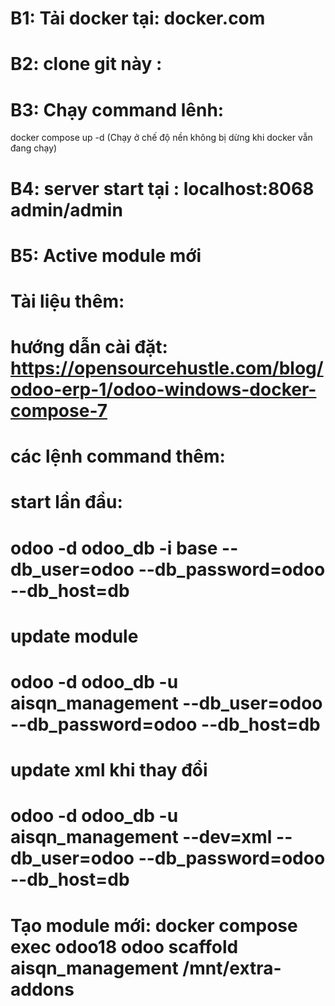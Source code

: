 # B1: Tải docker tại: docker.com

# B2: clone git này : 

# B3: Chạy command lênh: 
docker compose up -d (Chạy ở chế độ nền không bị dừng khi docker vẫn đang chạy)

# B4: server start tại : localhost:8068  admin/admin

# B5: Active module mới



# Tài liệu thêm:
# hướng dẫn cài đặt: https://opensourcehustle.com/blog/odoo-erp-1/odoo-windows-docker-compose-7

# các lệnh command thêm: 

# start lần đầu: 
# odoo -d odoo_db -i base --db_user=odoo --db_password=odoo --db_host=db

# update module
#  odoo -d odoo_db -u aisqn_management --db_user=odoo --db_password=odoo --db_host=db 

# update xml khi thay đổi
#  odoo -d odoo_db -u aisqn_management --dev=xml --db_user=odoo  --db_password=odoo --db_host=db 

# Tạo module mới:  docker compose exec odoo18 odoo scaffold aisqn_management /mnt/extra-addons 

